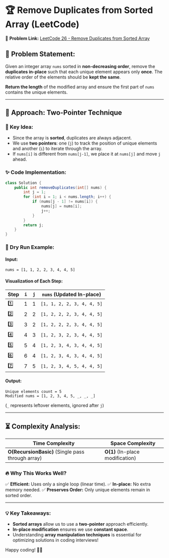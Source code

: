 # 🏆 Remove Duplicates from Sorted Array (LeetCode)

🔗 **Problem Link:** [LeetCode 26 - Remove Duplicates from Sorted Array](https://leetcode.com/problems/remove-duplicates-from-sorted-array/)

## 🚀 Problem Statement:
Given an integer array `nums` sorted in **non-decreasing order**, remove the **duplicates in-place** such that each unique element appears only **once**. The relative order of the elements should be **kept the same**.

**Return the length** of the modified array and ensure the first part of `nums` contains the unique elements.

---

## 📝 Approach: Two-Pointer Technique

### 🔹 Key Idea:
- Since the array is **sorted**, duplicates are always adjacent.
- We use **two pointers**: one (`j`) to track the position of unique elements and another (`i`) to iterate through the array.
- If `nums[i]` is different from `nums[j-1]`, we place it at `nums[j]` and move `j` ahead.

### ✨ Code Implementation:
```java
class Solution {
    public int removeDuplicates(int[] nums) {
        int j = 1;
        for (int i = 1; i < nums.length; i++) {
            if (nums[j - 1] != nums[i]) {
                nums[j] = nums[i];
                j++;
            }
        }
        return j;
    }
}
```

### 📌 Dry Run Example:

#### **Input:**
```plaintext
nums = [1, 1, 2, 2, 3, 4, 4, 5]
```
#### **Visualization of Each Step:**
| Step | `i` | `j` | `nums` (Updated In-place) |
|------|----|----|----------------------|
| 1️⃣ | 1  | 1  | `[1, 1, 2, 2, 3, 4, 4, 5]` |
| 2️⃣ | 2  | 2  | `[1, 2, 2, 2, 3, 4, 4, 5]` |
| 3️⃣ | 3  | 2  | `[1, 2, 2, 2, 3, 4, 4, 5]` |
| 4️⃣ | 4  | 3  | `[1, 2, 3, 2, 3, 4, 4, 5]` |
| 5️⃣ | 5  | 4  | `[1, 2, 3, 4, 3, 4, 4, 5]` |
| 6️⃣ | 6  | 4  | `[1, 2, 3, 4, 3, 4, 4, 5]` |
| 7️⃣ | 7  | 5  | `[1, 2, 3, 4, 5, 4, 4, 5]` |

#### **Output:**
```plaintext
Unique elements count = 5
Modified nums = [1, 2, 3, 4, 5, _, _, _]
```
(`_` represents leftover elements, ignored after `j`)

---

## ⏳ Complexity Analysis:
| Time Complexity | Space Complexity |
|----------------|----------------|
| **O(RecursionBasic)** (Single pass through array) | **O(1)** (In-place modification) |

### 🔥 Why This Works Well?
✅ **Efficient:** Uses only a single loop (linear time).
✅ **In-place:** No extra memory needed.
✅ **Preserves Order:** Only unique elements remain in sorted order.

---

### 💡 Key Takeaways:
- **Sorted arrays** allow us to use a **two-pointer** approach efficiently.
- **In-place modification** ensures we use **constant space**.
- Understanding **array manipulation techniques** is essential for optimizing solutions in coding interviews!

Happy coding! 🚀😃

